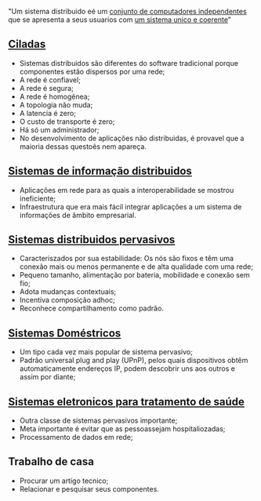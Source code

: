 "Um sistema distribuido eé um <ins>conjunto de computadores independentes</ins> que se apresenta a seus usuarios com <ins>um sistema unico e coerente</ins>"
## <ins>Ciladas</ins>
- Sistemas distribuidos são diferentes do software tradicional porque componentes estão dispersos por uma rede;
- A rede é confiavel;
- A rede é segura;
- A rede é homogênea;
- A topologia não muda;
- A latencia é zero;
- O custo de transporte é zero;
- Há só um administrador;
- No desenvolvimento de aplicações não distribuidas, é provavel que a maioria dessas questoẽs nem apareça.
## <ins>Sistemas de informação distribuidos</ins>
- Aplicações em rede para as quais a interoperabilidade se mostrou ineficiente;
- Infraestrutura que era mais fácil integrar aplicações a um sistema de informações de âmbito empresarial.
## <ins>Sistemas distribuidos pervasivos</ins>
- Caracteriszados por sua estabilidade: Os nós são fixos e têm uma conexão mais ou menos permanente e de alta qualidade com uma rede;
- Pequeno tamanho, alimentação por bateria, mobilidade e conexão sem fio;
- Adota mudanças contextuais;
- Incentiva composição adhoc;
- Reconhece compartilhamento como padrão.
## <ins>Sistemas Doméstricos</ins>
- Um tipo cada vez mais popular de sistema pervasivo;
- Padrão universal plug and play (UPnP), pelos quais dispositivos obtêm automaticamente endereços IP, podem descobrir uns aos outros e assim por diante;
## <ins>Sistemas eletronicos para tratamento de saúde</ins>
- Outra classe de sistemas pervasivos importante;
- Meta importante é evitar que as pessoassejam hospitaliozadas;
- Processamento de dados em rede;

## Trabalho de casa
- Procurar um artigo tecnico;
- Relacionar e pesquisar seus componentes.
